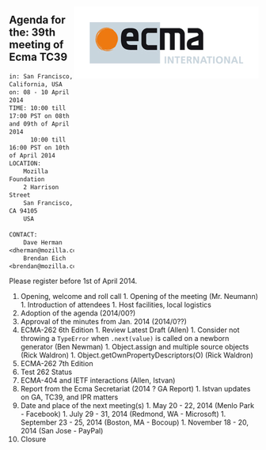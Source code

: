 <img src="../images/Ecma_RVB-003.jpg"
     align="right" alt="" />

## Agenda for the: 39th meeting of Ecma TC39

    in: San Francisco, California, USA
    on: 08 - 10 April 2014
    TIME: 10:00 till 17:00 PST on 08th and 09th of April 2014
          10:00 till 16:00 PST on 10th of April 2014
    LOCATION:
        Mozilla Foundation
        2 Harrison Street 
        San Francisco, CA 94105
        USA 

    CONTACT:
        Dave Herman <dherman@mozilla.com>
        Brendan Eich <brendan@mozilla.com>

Please register before 1st of April 2014.

  1. Opening, welcome and roll call
    1. Opening of the meeting (Mr. Neumann)
    1. Introduction of attendees
    1. Host facilities, local logistics
  1. Adoption of the agenda (2014/00?)
  1. Approval of the minutes from Jan. 2014 (2014/0??)
  1. ECMA-262 6th Edition
    1. Review Latest Draft (Allen)
    1. Consider not throwing a `TypeError` when `.next(value)` is called on a newborn generator (Ben Newman)
    1. Object.assign and multiple source objects (Rick Waldron)
    1. Object.getOwnPropertyDescriptors(O) (Rick Waldron)
  1. ECMA-262 7th Edition
  1. Test 262 Status
  2. ECMA-404 and IETF interactions (Allen, Istvan)
  1. Report from the Ecma Secretariat (2014 ? GA Report)
    1. Istvan updates on GA, TC39, and IPR matters
  1. Date and place of the next meeting(s)
    1. May 20 - 22, 2014 (Menlo Park - Facebook)
    1. July  29 - 31, 2014 (Redmond, WA - Microsoft)
    1. September 23 - 25, 2014 (Boston, MA - Bocoup)
    1. November 18 - 20, 2014 (San Jose - PayPal)
  1.  Closure
